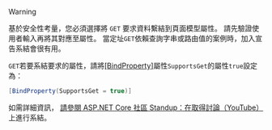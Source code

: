 > [!WARNING]
> 基於安全性考量，您必須選擇將 `GET` 要求資料繫結到頁面模型屬性。 請先驗證使用者輸入再將其對應至屬性。 當定址`GET`依賴查詢字串或路由值的案例時，加入宣告系結會很有用。
>
> `GET`若要系結要求的屬性，請將[[BindProperty]](xref:Microsoft.AspNetCore.Mvc.BindPropertyAttribute)屬性`SupportsGet`的屬性`true`設定為：
>
> ```csharp
> [BindProperty(SupportsGet = true)]
> ```
>
> 如需詳細資訊， [請參閱 ASP.NET Core 社區 Standup：在取得討論（YouTube）](https://www.youtube.com/watch?v=p7iHB9V-KVU&feature=youtu.be&t=54m27s)上進行系結。
